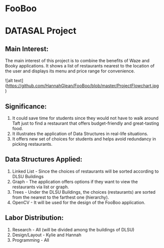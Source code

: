 # FooBoo
# DATASAL Project

## Main Interest:
The main interest of this project is to combine the benefits of Waze and Booky applications. It shows a list of restaurants nearest to the location of the user and displays its menu and price range for convenience.

 ![alt text] (https://github.com/HannahGlean/FooBoo/blob/master/ProjectFlowchart.jpg)

## Significance:
1. It could save time for students since they would not have to walk around Taft just to find a restaurant that offers budget-friendly and great-tasting food. 
2. It illustrates the application of Data Structures in real-life situations.
3. It offers new set of choices for students and helps avoid redundancy in picking restaurants. 

## Data Structures Applied:
1. Linked List - Since the choices of restaurants will be sorted according to DLSU Buildings
2. Graph - The application offers options if they want to view the restaurants via list or graph.
3. Trees - Under the DLSU Buildings, the choices (restaurants) are sorted from the nearest to the farthest one (hierarchy).
4. OpenCV - It will be used for the design of the FooBoo application.

## Labor Distribution:
1. Research - All (will be divided among the buildings of DLSU)
2. Design/Layout - Kylie and Hannah
3. Programming - All

